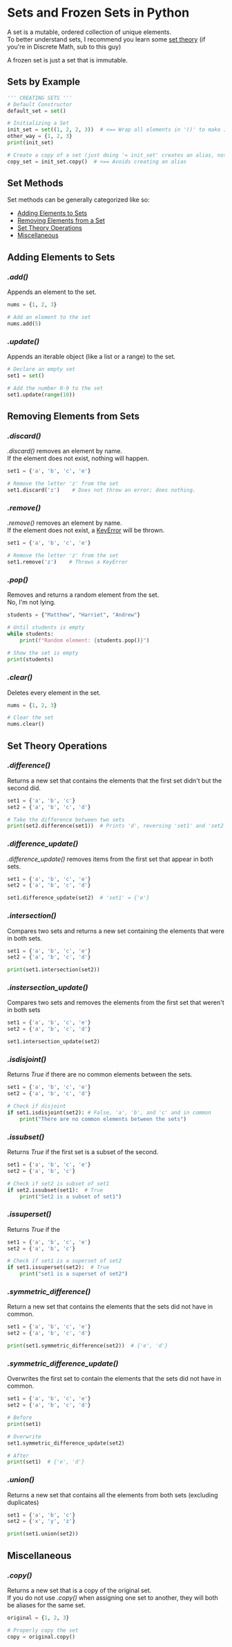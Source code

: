 # Sets and Frozen Sets in Python
A set is a mutable, ordered collection of unique elements. <br />
To better understand sets, I recommend you learn some [set theory](https://www.youtube.com/watch?v=tyDKR4FG3Yw) (if you're in Discrete Math, sub to this guy) <br />

A frozen set is just a set that is immutable.

## Sets by Example

```Python
''' CREATING SETS '''
# Default Constructor
default_set = set()

# Initializing a Set
init_set = set((1, 2, 2, 3))  # <== Wrap all elements in '()' to make 1 argument  
other_way = {1, 2, 3}
print(init_set)

# Create a copy of a set (just doing '= init_set' creates an alias, not a copy)
copy_set = init_set.copy()  # <== Avoids creating an alias
```

## Set Methods
Set methods can be generally categorized like so:

- [Adding Elements to Sets](https://github.com/EthanC2/Notes-and-Writeups/blob/main/Python/Data%20and%20Datatypes/Sets.md#adding-elements-to-sets) 
- [Removing Elements from a Set](https://github.com/EthanC2/Notes-and-Writeups/blob/main/Python/Data%20and%20Datatypes/Sets.md#removing-elements-from-sets)
- [Set Theory Operations](https://github.com/EthanC2/Notes-and-Writeups/blob/main/Python/Data%20and%20Datatypes/Sets.md#set-theory-operations)
- [Miscellaneous](https://github.com/EthanC2/Notes-and-Writeups/blob/main/Python/Data%20and%20Datatypes/Sets.md#miscellaneous)

## Adding Elements to Sets

### _.add()_
Appends an element to the set.

```Python
nums = {1, 2, 3}

# Add an element to the set
nums.add(5)
```

### _.update()_
Appends an iterable object (like a list or a range) to the set.

```Python
# Declare an empty set
set1 = set()

# Add the number 0-9 to the set
set1.update(range(10))
```

## Removing Elements from Sets

### _.discard()_
_.discard()_ removes an element by name. <br />
If the element does not exist, nothing will happen.

```Python
set1 = {'a', 'b', 'c', 'e'}

# Remove the letter 'z' from the set
set1.discard('z')    # Does not throw an error; does nothing.
```

### _.remove()_
_.remove()_ removes an element by name. <br />
If the element does not exist, a [KeyError](https://realpython.com/python-keyerror/) will be thrown.

```Python
set1 = {'a', 'b', 'c', 'e'}

# Remove the letter 'z' from the set
set1.remove('z')    # Throws a KeyError
```

### _.pop()_
Removes and returns a random element from the set. <br />
No, I'm not lying.

```Python
students = {"Matthew", "Harriet", "Andrew"}

# Until students is empty
while students:
    print(f"Random element: {students.pop()}")
    
# Show the set is empty
print(students)
```

### _.clear()_
Deletes every element in the set.

```Python
nums = {1, 2, 3}

# Clear the set
nums.clear()
```

## Set Theory Operations

### _.difference()_
Returns a new set that contains the elements that the first set didn't but the second did.

```Python
set1 = {'a', 'b', 'c'}
set2 = {'a', 'b', 'c', 'd'}

# Take the difference between two sets
print(set2.difference(set1))  # Prints 'd', reversing 'set1' and 'set2' prints nothing
```

### _.difference\_update()_
_.difference\_update()_ removes items from the first set that appear in both sets.

```Python
set1 = {'a', 'b', 'c', 'e'}
set2 = {'a', 'b', 'c', 'd'}

set1.difference_update(set2)  # 'set1' = {'e'}
```

### _.intersection()_
Compares two sets and returns a new set containing the elements that were in both sets.

```Python
set1 = {'a', 'b', 'c', 'e'}
set2 = {'a', 'b', 'c', 'd'}

print(set1.intersection(set2))
```

### _.instersection\_update()_
Compares two sets and removes the elements from the first set that weren't in both sets

```Python
set1 = {'a', 'b', 'c', 'e'}
set2 = {'a', 'b', 'c', 'd'}

set1.intersection_update(set2)
```

### _.isdisjoint()_
Returns _True_ if there are no common elements between the sets.

```Python
set1 = {'a', 'b', 'c', 'e'}
set2 = {'a', 'b', 'c', 'd'}

# Check if disjoint
if set1.isdisjoint(set2): # False, 'a', 'b', and 'c' and in common
    print("There are no common elements between the sets")
```

### _.issubset()_
Returns _True_ if the first set is a subset of the second.

```Python
set1 = {'a', 'b', 'c', 'e'}
set2 = {'a', 'b', 'c'}

# Check if set2 is subset of set1
if set2.issubset(set1):  # True
    print("Set2 is a subset of set1")
```

### _.issuperset()_
Returns _True_ if the 

```Python
set1 = {'a', 'b', 'c', 'e'}
set2 = {'a', 'b', 'c'}

# Check if set1 is a superset of set2
if set1.issuperset(set2):  # True
    print("set1 is a superset of set2")
```

### _.symmetric\_difference()_
Return a new set that contains the elements that the sets did not have in common.

```Python
set1 = {'a', 'b', 'c', 'e'}
set2 = {'a', 'b', 'c', 'd'}

print(set1.symmetric_difference(set2))  # {'e', 'd'}
```

### _.symmetric\_difference\_update()_
Overwrites the first set to contain the elements that the sets did not have in common.

```Python
set1 = {'a', 'b', 'c', 'e'}
set2 = {'a', 'b', 'c', 'd'}

# Before
print(set1)

# Overwrite
set1.symmetric_difference_update(set2)

# After
print(set1)  # {'e', 'd'}
```

### _.union()_
Returns a new set that contains all the elements from both sets (excluding duplicates)

```Python
set1 = {'a', 'b', 'c'}
set2 = {'x', 'y', 'z'}

print(set1.union(set2))
```

## Miscellaneous

### _.copy()_
Returns a new set that is a copy of the original set. <br />
If you do not use _.copy()_ when assigning one set to another, they will both be aliases for the same set.

```Python
original = {1, 2, 3}

# Properly copy the set
copy = original.copy()
```
